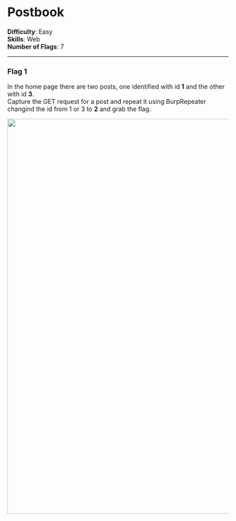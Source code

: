 # Postbook

**Difficulty**: Easy  
**Skills**: Web  
**Number of Flags**: 7
_____

### Flag 1

In the home page there are two posts, one identified with id **1** and the other with id **3**.  
Capture the GET request for a post and repeat it using BurpRepeater changind the id from 1 or 3 to **2** and grab the flag.  

<img src="https://github.com/jupitersinsight/writeups/assets/110602224/c6c913f7-34a2-4d01-bacd-41b413970b48" width=900 height=auto>
